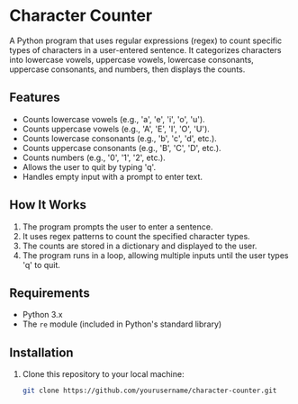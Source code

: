 # Character Counter

A Python program that uses regular expressions (regex) to count specific types of characters in a user-entered sentence. It categorizes characters into lowercase vowels, uppercase vowels, lowercase consonants, uppercase consonants, and numbers, then displays the counts.

## Features
- Counts lowercase vowels (e.g., 'a', 'e', 'i', 'o', 'u').
- Counts uppercase vowels (e.g., 'A', 'E', 'I', 'O', 'U').
- Counts lowercase consonants (e.g., 'b', 'c', 'd', etc.).
- Counts uppercase consonants (e.g., 'B', 'C', 'D', etc.).
- Counts numbers (e.g., '0', '1', '2', etc.).
- Allows the user to quit by typing 'q'.
- Handles empty input with a prompt to enter text.

## How It Works
1. The program prompts the user to enter a sentence.
2. It uses regex patterns to count the specified character types.
3. The counts are stored in a dictionary and displayed to the user.
4. The program runs in a loop, allowing multiple inputs until the user types 'q' to quit.

## Requirements
- Python 3.x
- The `re` module (included in Python's standard library)

## Installation
1. Clone this repository to your local machine:
   ```bash
   git clone https://github.com/yourusername/character-counter.git

